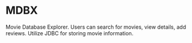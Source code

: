 # MDBX
 Movie Database Explorer. Users can search for movies, view details, add reviews. Utilize JDBC for storing movie information.

